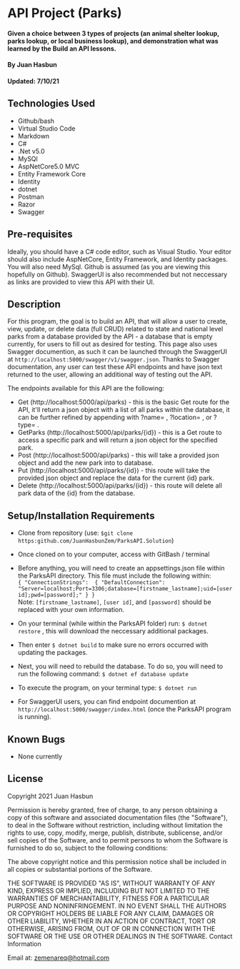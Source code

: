 # API Project (Parks)

#### Given a choice between 3 types of projects (an animal shelter lookup, parks lookup, or local business lookup), and demonstration what was learned by the Build an API lessons.

#### By Juan Hasbun
#### Updated: 7/10/21

## Technologies Used

   * Github/bash
   * Virtual Studio Code
   * Markdown
   * C#
   * .Net v5.0
   * MySQl
   * AspNetCore5.0 MVC
   * Entity Framework Core
   * Identity
   * dotnet
   * Postman
   * Razor
   * Swagger

## Pre-requisites

Ideally, you should have a C# code editor, such as Visual Studio. Your editor should also include AspNetCore, Entity Framework, and Identity packages. You will also need MySql. Github is assumed (as you are viewing this hopefully on Github).
SwaggerUI is also recommended but not neccessary as links are provided to view this API with their UI.

## Description

For this program, the goal is to build an API, that will allow a user to create, view, update, or delete data (full CRUD) related to state and national level parks from a database provided by the API - a database that is empty currently, for users to fill out as desired for testing.  This page also uses Swagger documention, as such it can be launched through the SwaggerUI at `http://localhost:5000/swagger/v1/swagger.json`. Thanks to Swagger documentation, any user can test these API endpoints and have json text returned to the user, allowing an additional way of testing out the API.

The endpoints available for this API are the following:
* Get (http://localhost:5000/api/parks) - this is the basic Get route for the API, it'll return a json object with a list of all parks within the database, it can be further refined by appending with ?name= , ?location= , or ?type= .
* GetParks (http://localhost:5000/api/parks/{id}) - this is a Get route to access a specific park and will return a json object for the specified park.
* Post (http://localhost:5000/api/parks) - this will take a provided json object and add the new park into to database.
* Put (http://localhost:5000/api/parks/{id}) - this route will take the provided json object and replace the data for the current {id} park.
* Delete (http://localhost:5000/api/parks/{id}) - this route will delete all park data of the {id} from the database.

## Setup/Installation Requirements

   * Clone from repository (use: `$git clone https:github.com/JuanHasbunZem/ParksAPI.Solution`)
   * Once cloned on to your computer, access with GitBash / terminal
   * Before anything, you will need to create an appsettings.json file within the ParksAPI directory. This file must include the following within:   
    ```
      {
        "ConnectionStrings": 
        {
          "DefaultConnection": "Server=localhost;Port=3306;database=[firstname_lastname];uid=[user id];pwd=[password];"
        }
      }
    ```  
    Note: `[firstname_lastname]`, `[user id]`, and `[password]` should be replaced with your own information.

   * On your terminal (while within the ParksAPI folder) run: `$ dotnet restore` , this will download the neccessary additional packages.
   * Then enter `$ dotnet build` to make sure no errors occurred with updating the packages.
   * Next, you will need to rebuild the database. To do so, you will need to run the following command: `$ dotnet ef database update`
   * To execute the program, on your terminal type: `$ dotnet run`
   * For SwaggerUI users, you can find endpoint documention at `http://localhost:5000/swagger/index.html` (once the ParksAPI program is running).
  

## Known Bugs

* None currently

## License

Copyright 2021 Juan Hasbun

Permission is hereby granted, free of charge, to any person obtaining a copy of this software and associated documentation files (the "Software"), to deal in the Software without restriction, including without limitation the rights to use, copy, modify, merge, publish, distribute, sublicense, and/or sell copies of the Software, and to permit persons to whom the Software is furnished to do so, subject to the following conditions:

The above copyright notice and this permission notice shall be included in all copies or substantial portions of the Software.

THE SOFTWARE IS PROVIDED "AS IS", WITHOUT WARRANTY OF ANY KIND, EXPRESS OR IMPLIED, INCLUDING BUT NOT LIMITED TO THE WARRANTIES OF MERCHANTABILITY, FITNESS FOR A PARTICULAR PURPOSE AND NONINFRINGEMENT. IN NO EVENT SHALL THE AUTHORS OR COPYRIGHT HOLDERS BE LIABLE FOR ANY CLAIM, DAMAGES OR OTHER LIABILITY, WHETHER IN AN ACTION OF CONTRACT, TORT OR OTHERWISE, ARISING FROM, OUT OF OR IN CONNECTION WITH THE SOFTWARE OR THE USE OR OTHER DEALINGS IN THE SOFTWARE.
Contact Information

Email at: [zemenareq@hotmail.com](zemenareq@hotmail.com) 